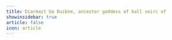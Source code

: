 ```yaml
---
title: Diarmait Ua Duibne, ancestor goddess of ball seirc of 
showinsidebar: true 
article: false 
icon: article 
---
```


